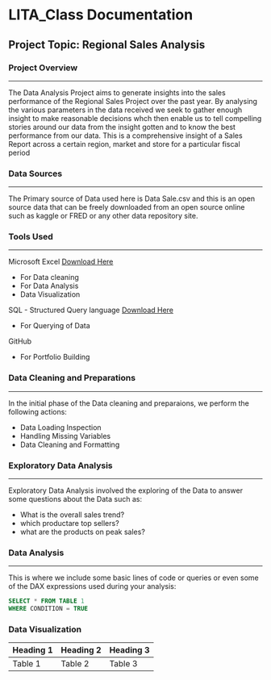 # LITA_Class Documentation 

## Project Topic: Regional Sales Analysis

### Project Overview 
---
The Data Analysis Project aims to generate insights into the sales performance of the Regional Sales Project over the past year. By analysing the various parameters in the data received we seek to gather enough insight to make reasonable decisions whch then enable us to tell compelling stories around our data from the insight gotten and to know the best performance from our data. This is a comprehensive insight of a Sales Report across a certain region, market and store for a particular fiscal period

### Data Sources 
---
The Primary source of Data used here is Data Sale.csv and this is an open source data that can be freely downloaded from an open source online such as kaggle or FRED or any other data repository site. 

### Tools Used 
---
Microsoft Excel [Download Here](https://www.microsoft.com)
- For Data cleaning
- For Data Analysis
- Data Visualization
    
SQL - Structured Query language [Download Here](https://www.microsoft.com)
  - For Querying of Data 
  
GitHub
  - For Portfolio Building 

### Data Cleaning and Preparations 
---
In the initial phase of the Data cleaning and preparaions, we perform the following actions: 
- Data Loading Inspection
- Handling Missing Variables
- Data Cleaning and Formatting

### Exploratory Data Analysis 
---
Exploratory Data Analysis involved the exploring of the Data to answer some questions about the Data such as: 
- What is the overall sales trend?
- which productare top sellers?
- what are the products on peak sales?
  
### Data Analysis 
---
This is where we include some basic lines of code or queries or even some of the DAX expressions used during your analysis: 

```SQL
SELECT * FROM TABLE 1
WHERE CONDITION = TRUE
```

### Data Visualization 

|Heading 1|Heading 2|Heading 3|
|---------|---------|---------| 
|Table 1|Table 2|Table 3|
